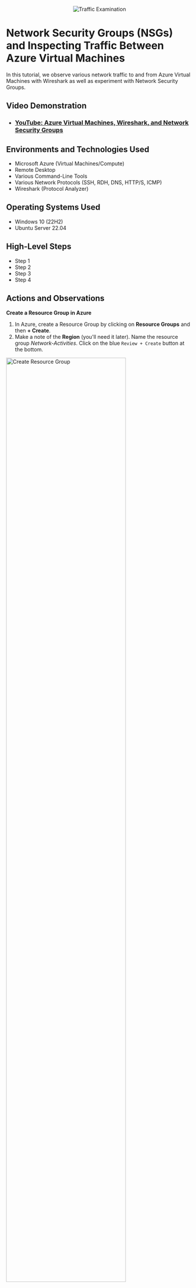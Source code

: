 <p align="center">
<img src="https://i.imgur.com/Ua7udoS.png" alt="Traffic Examination"/>
</p>

<h1>Network Security Groups (NSGs) and Inspecting Traffic Between Azure Virtual Machines</h1>
In this tutorial, we observe various network traffic to and from Azure Virtual Machines with Wireshark as well as experiment with Network Security Groups. <br />


<h2>Video Demonstration</h2>

- ### [YouTube: Azure Virtual Machines, Wireshark, and Network Security Groups](https://www.youtube.com)

<h2>Environments and Technologies Used</h2>

- Microsoft Azure (Virtual Machines/Compute)
- Remote Desktop
- Various Command-Line Tools
- Various Network Protocols (SSH, RDH, DNS, HTTP/S, ICMP)
- Wireshark (Protocol Analyzer)

<h2>Operating Systems Used </h2>

- Windows 10 (22H2)
- Ubuntu Server 22.04

<h2>High-Level Steps</h2>

- Step 1
- Step 2
- Step 3
- Step 4

<h2>Actions and Observations</h2>

<b>Create a Resource Group in Azure</b>

1. In Azure, create a Resource Group by clicking on <b>Resource Groups</b> and then <b>+ Create</b>.
2. Make a note of the <b>Region</b> (you'll need it later). Name the resource group <em>Network-Activities</em>. Click on the blue `Review + Create` button at the bottom.

<p>
<img src="https://github.com/user-attachments/assets/4ed7b0e5-a2c6-43d0-aa48-ffcbcbe42bf0" height="80%" width="80%" alt="Create Resource Group"/>
</p></br>


<b>Create a Windows 10 and a Linux virtual machine (vm)</b>

1. In Azure, navigate to "virtual machines". Click on the <b>+ Create</b> tab and select <b>Azure virtual machine</b>.
2. Name the resource group is <em>Network-Activities</em>. Name the VM <b>Windows-vm</b> and make sure the selected Region is the same as the Resource Group's.
3. For <b>Image</b> select <b>Windows 10 Pro, version 22H2</b>. For size, select a size that has at least 2 vcpus.
4. Create a username and password. Click `Next` until you get to the <b>Networking</b> section.
5. In the <b>Networking</b> section, allow it to create a new Virtual Network (Vnet) and Subnet
6. Click on the blue `Review + Create` button and then `Create`.
7. Once you've created your Windows VM, now we'll create a Linux VM. To start, repeat step 1.
8. Select the same resource group as the Window's VM and name the new VM <b>Linux-VM</b>.
9. For image, select <b>Ubuntu Server 22.04</b> and select a size that has at least 2 vcpus.
10. Use the same username and password as the Windows VM and in the <b>Networking</b> section, select the same network as the Windows VM.
11. Click on the blue `Review + Create` button and then `Create`.

<p>
<img src="https://github.com/user-attachments/assets/ba98d46e-ed87-419e-8505-d526ae5377ee" height="80%" width="80%" alt="Create VM's"/>
</p></br>













